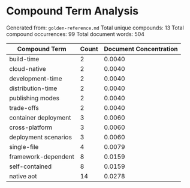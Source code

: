 # Compound Term Analysis

Generated from: `golden-reference.md`
Total unique compounds: 13
Total compound occurrences: 99
Total document words: 504

| Compound Term | Count | Document Concentration |
|---------------|-------|------------------------|
| build-time | 2 | 0.0040 |
| cloud-native | 2 | 0.0040 |
| development-time | 2 | 0.0040 |
| distribution-time | 2 | 0.0040 |
| publishing modes | 2 | 0.0040 |
| trade-offs | 2 | 0.0040 |
| container deployment | 3 | 0.0060 |
| cross-platform | 3 | 0.0060 |
| deployment scenarios | 3 | 0.0060 |
| single-file | 4 | 0.0079 |
| framework-dependent | 8 | 0.0159 |
| self-contained | 8 | 0.0159 |
| native aot | 14 | 0.0278 |
